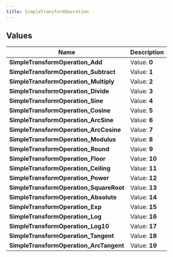 ```yaml
---
title: SimpleTransformOperation
---
```


## Values
| Name | Description |
| ---- | ----------- |
| **SimpleTransformOperation_Add** | Value: **0** |
| **SimpleTransformOperation_Subtract** | Value: **1** |
| **SimpleTransformOperation_Multiply** | Value: **2** |
| **SimpleTransformOperation_Divide** | Value: **3** |
| **SimpleTransformOperation_Sine** | Value: **4** |
| **SimpleTransformOperation_Cosine** | Value: **5** |
| **SimpleTransformOperation_ArcSine** | Value: **6** |
| **SimpleTransformOperation_ArcCosine** | Value: **7** |
| **SimpleTransformOperation_Modulus** | Value: **8** |
| **SimpleTransformOperation_Round** | Value: **9** |
| **SimpleTransformOperation_Floor** | Value: **10** |
| **SimpleTransformOperation_Ceiling** | Value: **11** |
| **SimpleTransformOperation_Power** | Value: **12** |
| **SimpleTransformOperation_SquareRoot** | Value: **13** |
| **SimpleTransformOperation_Absolute** | Value: **14** |
| **SimpleTransformOperation_Exp** | Value: **15** |
| **SimpleTransformOperation_Log** | Value: **16** |
| **SimpleTransformOperation_Log10** | Value: **17** |
| **SimpleTransformOperation_Tangent** | Value: **18** |
| **SimpleTransformOperation_ArcTangent** | Value: **19** |


